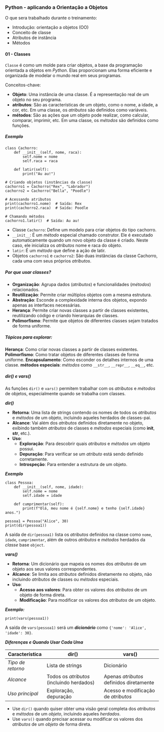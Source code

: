 ### Python - aplicando a Orientação a Objetos

O que sera trabalhado durante o treinamento:

- Introdução: orientação a objetos (OO)
- Conceito de classe
- Atributos de instância
- Métodos

#### 01 - Classes

`Classe` é como um molde para criar objetos, a base da programação orientada a objetos em *Python*. Elas proporcionam uma forma eficiente e organizada de modelar o mundo real em seus programas.

Conceitos-chave:

- **Objeto**: Uma instância de uma classe. É a representação real de um objeto no seu programa.
- **atributos**: São as características de um objeto, como o nome, a idade, a cor, etc. Em uma classe, os *atributos* são definidos como variáveis.
- **métodos**: São as ações que um objeto pode realizar, como calcular, comparar, imprimir, etc. Em uma classe, os *métodos* são definidos como funções.

##### Exemplo

```PY
class Cachorro:
    def __init__(self, nome, raca):
        self.nome = nome
        self.raca = raca

    def latir(self):
        print("Au au!")

# Criando objetos (instâncias da classe)
cachorro1 = Cachorro("Rex", "Labrador")
cachorro2 = Cachorro("Bella", "Poodle")

# Acessando atributos
print(cachorro1.nome)  # Saída: Rex
print(cachorro2.raca)  # Saída: Poodle

# Chamando métodos
cachorro1.latir()  # Saída: Au au!
```

- Classe `Cachorro`: Define um modelo para criar objetos do tipo cachorro.
- `__init__`: É um *método* especial chamado construtor. Ele é executado automaticamente quando um novo objeto da classe é criado. Neste caso, ele inicializa os *atributos* nome e raca do objeto.
- `latir`: É um *método* que define a ação de latir.
- Objetos `cachorro1` e `cachorro2`: São duas instâncias da classe Cachorro, cada uma com seus próprios *atributos*.

##### Por que usar classes?

- **Organização**: Agrupa dados (*atributos*) e funcionalidades (*métodos*) relacionados.
- **Reutilização**: Permite criar múltiplos objetos com a mesma estrutura.
- **Abstração**: Esconde a complexidade interna dos objetos, expondo apenas as interfaces necessárias.
- **Herança**: Permite criar novas classes a partir de classes existentes, reutilizando código e criando hierarquias de classes.
- **Polimorfismo**: Permite que objetos de diferentes classes sejam tratados de forma uniforme.


##### Tópicos para explorar:

**Herança**: Como criar novas classes a partir de classes existentes.
**Polimorfismo**: Como tratar objetos de diferentes classes de forma uniforme.
**Encapsulamento**: Como esconder os detalhes internos de uma classe.
**métodos especiais**: *métodos* como `__str__`, `__repr__`, `__eq__`, etc.

##### *dir()* e *vars()*

As funções `dir()` e `vars()` permitem trabalhar com os *atributos* e *métodos* de objetos, especialmente quando se trabalha com classes.

***dir()***

- **Retorna**: Uma lista de strings contendo os nomes de todos os *atributos* e *métodos* de um objeto, incluindo aqueles herdados de classes-pai.
- **Alcance**: Vai além dos *atributos* definidos diretamente no objeto, exibindo também *atributos* de classes e *métodos* especiais (como __init__, __str__, etc.).
- **Uso**:
    - **Exploração**: Para descobrir quais *atributos* e *métodos* um objeto possui.
    - **Depuração**: Para verificar se um *atributo* está sendo definido corretamente.
    - **Introspeção**: Para entender a estrutura de um objeto.

***Exemplo***

```PY
class Pessoa:
    def __init__(self, nome, idade):
        self.nome = nome
        self.idade = idade

    def cumprimentar(self):
        print(f"Olá, meu nome é {self.nome} e tenho {self.idade} anos.")

pessoa1 = Pessoa("Alice", 30)
print(dir(pessoa1))
```

A saída de `dir(pessoa1)` lista os *atributos* definidos na classe como `nome`, `idade`, `cumprimentar`, além de outros *atributos* e *métodos* herdados da *classe* base `object`.

***vars()***

- **Retorna**: Um dicionário que mapeia os nomes dos *atributos* de um objeto aos seus valores correspondentes.
- **Alcance**: Se limita aos *atributos* definidos diretamente no objeto, não incluindo *atributos* de classes ou *métodos* especiais.
- **Uso**:
    - **Acesso aos valores**: Para obter os valores dos *atributos* de um objeto de forma direta.
    - **Modificação**: Para modificar os valores dos *atributos* de um objeto.

***Exemplo:***

```PY
print(vars(pessoa1))
```

A saída de `vars(pessoa1)` será um ***dicionário*** como `{'nome': 'Alice', 'idade': 30}`.


***Diferenças e Quando Usar Cada Uma***

| **Característica** | **dir()** | **vars()**
|---|---|---|
| *Tipo de retorno* | Lista de strings | Dicionário
| *Alcance* | Todos os *atributos* (incluindo herdados) | Apenas *atributos* definidos diretamente
| *Uso principal* | Exploração, depuração | Acesso e modificação de *atributos*


- Use `dir()` quando quiser obter uma visão geral completa dos *atributos* e *métodos* de um *objeto*, incluindo aqueles *herdados*.
- Use `vars()` quando precisar acessar ou modificar os valores dos *atributos* de um *objeto* de forma direta.